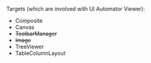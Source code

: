 Targets (which are involved with UI Automator Viewer):

* Composite
* Canvas
* ~~ToolbarManager~~
* ~~Image~~
* TreeViewer
* TableColumnLayout
